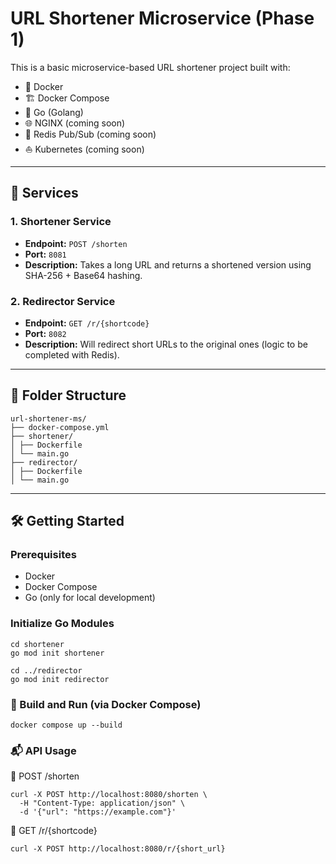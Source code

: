 # URL Shortener Microservice (Phase 1)

This is a basic microservice-based URL shortener project built with:

- 🐳 Docker  
- 🏗️ Docker Compose  
- 🐹 Go (Golang)  
- 🌐 NGINX (coming soon)  
- 🧠 Redis Pub/Sub (coming soon)  
- ⛵ Kubernetes (coming soon)  

---

## 🚀 Services

### 1. Shortener Service

- **Endpoint:** `POST /shorten`  
- **Port:** `8081`  
- **Description:** Takes a long URL and returns a shortened version using SHA-256 + Base64 hashing.

### 2. Redirector Service

- **Endpoint:** `GET /r/{shortcode}`  
- **Port:** `8082`  
- **Description:** Will redirect short URLs to the original ones (logic to be completed with Redis).

---

## 📁 Folder Structure

    url-shortener-ms/
    ├── docker-compose.yml
    ├── shortener/
    │ ├── Dockerfile
    │ └── main.go
    ├── redirector/
    │ ├── Dockerfile
    │ └── main.go

---

## 🛠️ Getting Started

### Prerequisites

- Docker  
- Docker Compose  
- Go (only for local development)

### Initialize Go Modules

    cd shortener
    go mod init shortener

    cd ../redirector
    go mod init redirector

### 🔧 Build and Run (via Docker Compose)

    docker compose up --build


### 📬 API Usage

🔗 POST /shorten

    curl -X POST http://localhost:8080/shorten \
      -H "Content-Type: application/json" \
      -d '{"url": "https://example.com"}'

🔗 GET /r/{shortcode}

    curl -X POST http://localhost:8080/r/{short_url}
